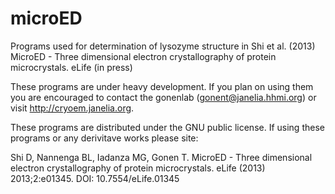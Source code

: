 microED
=======
Programs used for determination of lysozyme structure in Shi et al. (2013) MicroED - Three dimensional electron crystallography of protein microcrystals. eLife (in press)

These programs are under heavy development.  If you plan on using them you are encouraged to contact the gonenlab (gonent@janelia.hhmi.org) or visit http://cryoem.janelia.org.

These programs are distributed under the GNU public license. If using these programs or any derivitave works please site:

Shi D, Nannenga BL, Iadanza MG, Gonen T. MicroED - Three dimensional electron crystallography of protein microcrystals. eLife (2013) 2013;2:e01345. DOI: 10.7554/eLife.01345 

